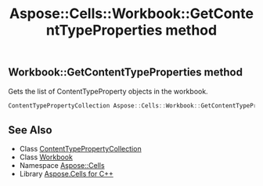 ﻿---
title: Aspose::Cells::Workbook::GetContentTypeProperties method
linktitle: GetContentTypeProperties
second_title: Aspose.Cells for C++ API Reference
description: 'Aspose::Cells::Workbook::GetContentTypeProperties method. Gets the list of ContentTypeProperty objects in the workbook in C++.'
type: docs
weight: 6400
url: /cpp/aspose.cells/workbook/getcontenttypeproperties/
---
## Workbook::GetContentTypeProperties method


Gets the list of ContentTypeProperty objects in the workbook.

```cpp
ContentTypePropertyCollection Aspose::Cells::Workbook::GetContentTypeProperties()
```

## See Also

* Class [ContentTypePropertyCollection](../../../aspose.cells.properties/contenttypepropertycollection/)
* Class [Workbook](../)
* Namespace [Aspose::Cells](../../)
* Library [Aspose.Cells for C++](../../../)
